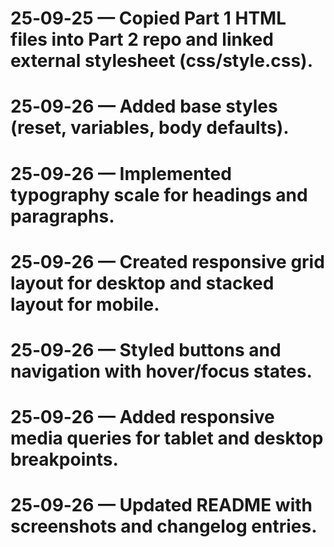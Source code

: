# 25‑09‑25 — Copied Part 1 HTML files into Part 2 repo and linked external stylesheet (css/style.css).
# 25‑09‑26 — Added base styles (reset, variables, body defaults).
# 25‑09‑26 — Implemented typography scale for headings and paragraphs.
# 25‑09‑26 — Created responsive grid layout for desktop and stacked layout for mobile.
# 25‑09‑26 — Styled buttons and navigation with hover/focus states.
# 25‑09‑26 — Added responsive media queries for tablet and desktop breakpoints.
# 25‑09‑26 — Updated README with screenshots and changelog entries.

